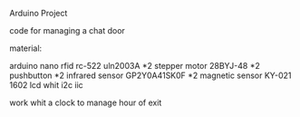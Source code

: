 Arduino Project

code for managing a chat door

material:

  arduino nano
  rfid rc-522
  uln2003A *2
  stepper motor 28BYJ-48 *2
  pushbutton *2
  infrared sensor GP2Y0A41SK0F *2
  magnetic sensor KY-021
  1602 lcd whit i2c iic
  
work whit a clock to manage hour of exit
